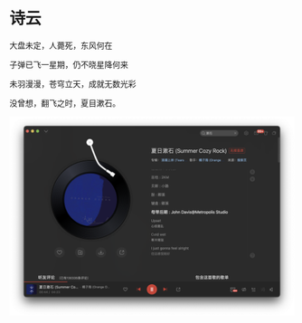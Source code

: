 # 诗云

大盘未定，人薨死，东风何在

子弹已飞一星期，仍不晓星降何来

未羽漫漫，苍穹立天，成就无数光彩

没曾想，翻飞之时，夏目漱石。

![夏目](./static/2023-7-30-15:42/image.png)
